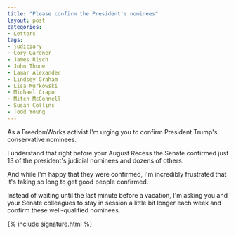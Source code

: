 ```yaml
---
title: "Please confirm the President's nominees"
layout: post
categories:
- Letters
tags:
- judiciary
- Cory Gardner
- James Risch
- John Thune
- Lamar Alexander
- Lindsey Graham
- Lisa Murkowski
- Michael Crapo
- Mitch McConnell
- Susan Collins
- Todd Young
---
```


As a FreedomWorks activist I'm urging you to confirm President Trump's conservative nominees.

I understand that right before your August Recess the Senate confirmed just 13 of the president's judicial nominees and dozens of others.

And while I'm happy that they were confirmed, I'm incredibly frustrated that it's taking so long to get good people confirmed.

Instead of waiting until the last minute before a vacation, I'm asking you and your Senate colleagues to stay in session a little bit longer each week and confirm these well-qualified nominees.

{% include signature.html %}
